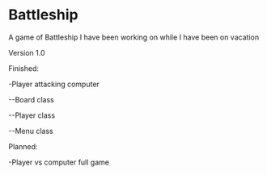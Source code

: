 # Battleship
A game of Battleship I have been working on while I have been on vacation

Version 1.0

Finished:

-Player attacking computer

--Board class

--Player class

--Menu class

Planned:

-Player vs computer full game
